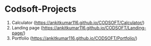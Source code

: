 # Codsoft-Projects
1. Calculator (https://ankitkumar116.github.io/CODSOFT/Calculator/)
2. Landing page (https://ankitkumar116.github.io/CODSOFT/Landing-page/)
3. Portfolio (https://ankitkumar116.github.io/CODSOFT/Portfolio/)
